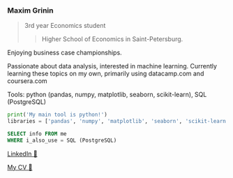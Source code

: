 ###  Maxim Grinin

> 3rd year Economics student
>> Higher School of Economics in Saint-Petersburg.

Enjoying business case championships. 

Passionate about data analysis, interested in machine learning. Currently learning these topics on my own, primarily using datacamp.com and coursera.com

Tools: python (pandas, numpy, matplotlib, seaborn, scikit-learn), SQL (PostgreSQL)

```python
print('My main tool is python!')
libraries = ['pandas', 'numpy', 'matplotlib', 'seaborn', 'scikit-learn']
```
```sql
SELECT info FROM me
WHERE i_also_use = SQL (PostgreSQL)
```

[LinkedIn 💼](https://www.linkedin.com/in/mkgrinin/)

[My CV 📃](https://www.dropbox.com/s/e3ci9s6xp4t8qsl/CV_Grinin_En.pdf?dl=0)
